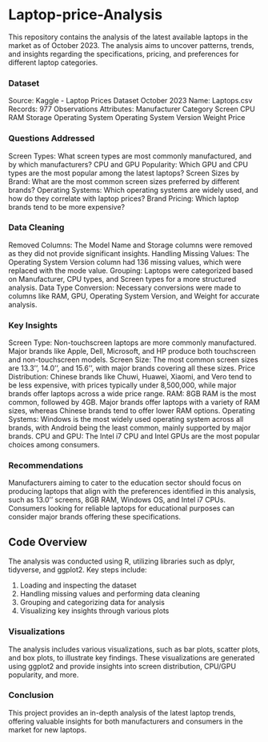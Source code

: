 # Laptop-price-Analysis
This repository contains the analysis of the latest available laptops in the market as of October 2023. The analysis aims to uncover patterns, trends, and insights regarding the specifications, pricing, and preferences for different laptop categories.

### Dataset
Source: Kaggle - Laptop Prices Dataset October 2023
Name: Laptops.csv
Records: 977 Observations
Attributes:
Manufacturer
Category
Screen
CPU
RAM
Storage
Operating System
Operating System Version
Weight
Price
### Questions Addressed
Screen Types: What screen types are most commonly manufactured, and by which manufacturers?
CPU and GPU Popularity: Which GPU and CPU types are the most popular among the latest laptops?
Screen Sizes by Brand: What are the most common screen sizes preferred by different brands?
Operating Systems: Which operating systems are widely used, and how do they correlate with laptop prices?
Brand Pricing: Which laptop brands tend to be more expensive?
### Data Cleaning
Removed Columns: The Model Name and Storage columns were removed as they did not provide significant insights.
Handling Missing Values: The Operating System Version column had 136 missing values, which were replaced with the mode value.
Grouping: Laptops were categorized based on Manufacturer, CPU types, and Screen types for a more structured analysis.
Data Type Conversion: Necessary conversions were made to columns like RAM, GPU, Operating System Version, and Weight for accurate analysis.
### Key Insights
Screen Type: Non-touchscreen laptops are more commonly manufactured. Major brands like Apple, Dell, Microsoft, and HP produce both touchscreen and non-touchscreen models.
Screen Size: The most common screen sizes are 13.3’’, 14.0’’, and 15.6’’, with major brands covering all these sizes.
Price Distribution: Chinese brands like Chuwi, Huawei, Xiaomi, and Vero tend to be less expensive, with prices typically under 8,500,000, while major brands offer laptops across a wide price range.
RAM: 8GB RAM is the most common, followed by 4GB. Major brands offer laptops with a variety of RAM sizes, whereas Chinese brands tend to offer lower RAM options.
Operating Systems: Windows is the most widely used operating system across all brands, with Android being the least common, mainly supported by major brands.
CPU and GPU: The Intel i7 CPU and Intel GPUs are the most popular choices among consumers.
### Recommendations
Manufacturers aiming to cater to the education sector should focus on producing laptops that align with the preferences identified in this analysis, such as 13.0’’ screens, 8GB RAM, Windows OS, and Intel i7 CPUs. Consumers looking for reliable laptops for educational purposes can consider major brands offering these specifications.

## Code Overview
The analysis was conducted using R, utilizing libraries such as dplyr, tidyverse, and ggplot2. Key steps include:
1. Loading and inspecting the dataset
2. Handling missing values and performing data cleaning
3. Grouping and categorizing data for analysis
4. Visualizing key insights through various plots


### Visualizations
The analysis includes various visualizations, such as bar plots, scatter plots, and box plots, to illustrate key findings. These visualizations are generated using ggplot2 and provide insights into screen distribution, CPU/GPU popularity, and more.

### Conclusion
This project provides an in-depth analysis of the latest laptop trends, offering valuable insights for both manufacturers and consumers in the market for new laptops.
